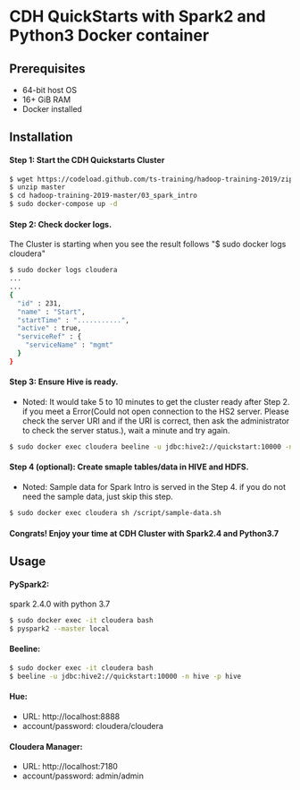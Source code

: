 # CDH QuickStarts with Spark2 and Python3 Docker container

## Prerequisites
* 64-bit host OS
* 16+ GiB RAM
* Docker installed

## Installation
#### Step 1: Start the CDH Quickstarts Cluster
```sh
$ wget https://codeload.github.com/ts-training/hadoop-training-2019/zip/master
$ unzip master
$ cd hadoop-training-2019-master/03_spark_intro
$ sudo docker-compose up -d
```

#### Step 2: Check docker logs. 
The Cluster is starting when you see the result follows "$ sudo docker logs cloudera"
```sh
$ sudo docker logs cloudera
...
...
{
  "id" : 231,
  "name" : "Start",
  "startTime" : "...........",
  "active" : true,
  "serviceRef" : {
    "serviceName" : "mgmt"
  }
}
```

#### Step 3: Ensure Hive is ready. 
* Noted: It would take 5 to 10 minutes to get the cluster ready after Step 2. if you meet a Error(Could not open connection to the HS2 server. Please check the server URI and if the URI is correct, then ask the administrator to check the server status.), wait a minute and try again.  
```sh
$ sudo docker exec cloudera beeline -u jdbc:hive2://quickstart:10000 -n hive -p hive -e 'show databases'
```



#### Step 4 (optional): Create smaple tables/data in HIVE and HDFS. 
* Noted: Sample data for Spark Intro is served in the Step 4. if you do not need the sample data, just skip this step. 
```sh
$ sudo docker exec cloudera sh /script/sample-data.sh
```

#### Congrats! Enjoy your time at CDH Cluster with Spark2.4 and Python3.7

## Usage
#### PySpark2:
spark 2.4.0 with python 3.7
```sh
$ sudo docker exec -it cloudera bash
$ pyspark2 --master local
```
#### Beeline:
```sh
$ sudo docker exec -it cloudera bash
$ beeline -u jdbc:hive2://quickstart:10000 -n hive -p hive
```
#### Hue: 
* URL: http://localhost:8888
* account/password:  cloudera/cloudera

#### Cloudera Manager: 
* URL: http://localhost:7180
* account/password:  admin/admin